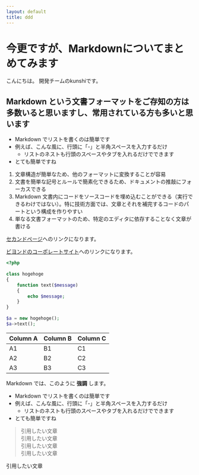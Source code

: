 ```yaml
---
layout: default
title: ddd
---
```


# 今更ですが、Markdownについてまとめてみます

こんにちは。
開発チームのkunshiです。

## Markdown という文書フォーマットをご存知の方は多数いると思いますし、常用されている方も多いと思います

- Markdown でリストを書くのは簡単です
- 例えば、こんな風に、行頭に「-」と半角スペースを入力するだけ
  - リストのネストも行頭のスペースやタブを入れるだけでできます
- とても簡単ですね

1. 文章構造が簡単なため、他のフォーマットに変換することが容易
1. 文書を簡単な記号とルールで簡素化できるため、ドキュメントの推敲にフォーカスできる
1. Markdown 文書内にコードをソースコードを埋め込むことができる（実行できるわけではない）。特に技術方面では、文章とそれを補完するコードのパートという構成を作りやすい
1. 単なる文書フォーマットのため、特定のエディタに依存することなく文章が書ける

[セカンドページ](./second.md)へのリンクになります。

[ビヨンドのコーポレートサイト](https://beyondjapan.com)へのリンクになります。

```php
<?php
 
class hogehoge
{
    function text($message)
    {
        echo $message;
    }
}
 
$a = new hogehoge();
$a->text();
```

Column A | Column B | Column C
---------|----------|---------
 A1 | B1 | C1
 A2 | B2 | C2
 A3 | B3 | C3

 Markdown では、このように __強調__ します。

- Markdown でリストを書くのは簡単です
- 例えば、こんな風に、行頭に「-」と半角スペースを入力するだけ
  - リストのネストも行頭のスペースやタブを入れるだけでできます
- とても簡単ですね

>引用したい文章<br>
>引用したい文章<br>
>引用したい文章<br>
>引用したい文章<br>

引用したい文章
